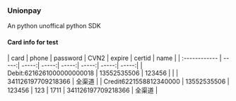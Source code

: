 ### Unionpay

An python unoffical python SDK

####  Card info for test

| card  | phone | password | CVN2 | expire | certid | name |
| :------------ | -----:| -----:| -----:| -----:| -----:| -----:| -----:|
| Debit:6216261000000000018 | 13552535506 | 123456 | | | 341126197709218366 | 全渠道 |
| Credit6221558812340000 | 13552535506 | 123456 | 123 | 1711 | 341126197709218366 | 全渠道 |
